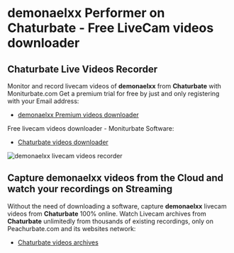 # demonaelxx Performer on Chaturbate - Free LiveCam videos downloader

## Chaturbate Live Videos Recorder

Monitor and record livecam videos of **demonaelxx** from **Chaturbate** with Moniturbate.com
Get a premium trial for free by just and only registering with your Email address:
* [demonaelxx Premium videos downloader](https://moniturbate.com/request-demo-licence-key.html)

Free livecam videos downloader - Moniturbate Software:
* [Chaturbate videos downloader](https://moniturbate.com/moniturbate-download-software.html)

![demonaelxx livecam videos recorder](https://peachurnet.com/templates/moniturbate-software.png)


## Capture demonaelxx videos from the Cloud and watch your recordings on Streaming

Without the need of downloading a software, capture **demonaelxx** livecam videos from **Chaturbate** 100% online.
Watch Livecam archives from **Chaturbate** unlimitedly from thousands of existing recordings, only on Peachurbate.com and its websites network:
* [Chaturbate videos archives](https://peachurnet.com/)